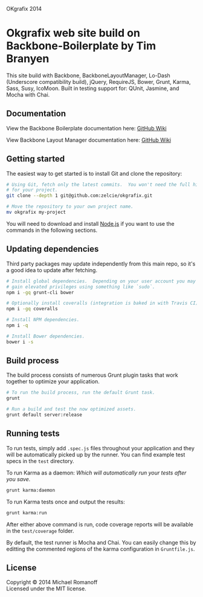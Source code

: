 OKgrafix 2014 

Okgrafix web site build on Backbone-Boilerplate by Tim Branyen
==============================================================

This site build with Backbone, BackboneLayoutManager, Lo-Dash (Underscore compatibility
build), jQuery, RequireJS, Bower, Grunt, Karma, Sass, Susy, IcoMoon.
Built in testing support for: QUnit, Jasmine, and Mocha with Chai.

## Documentation ##

View the Backbone Boilerplate documentation here:
[GitHub Wiki](https://github.com/backbone-boilerplate/backbone-boilerplate/wiki)

View Backbone Layout Manager documentation here:
[GitHub Wiki](https://github.com/tbranyen/backbone.layoutmanager/wiki)

## Getting started ##

The easiest way to get started is to install Git and clone the repository:

``` bash
# Using Git, fetch only the latest commits.  You won't need the full history
# for your project.
git clone --depth 1 git@github.com:zelcie/okgrafix.git

# Move the repository to your own project name.
mv okgrafix my-project
```

You will need to download and install [Node.js](http://nodejs.org/) if you want
to use the commands in the following sections.

## Updating dependencies ##

Third party packages may update independently from this main repo, so it's a
good idea to update after fetching.

``` bash
# Install global dependencies.  Depending on your user account you may need to
# gain elevated privileges using something like `sudo`.
npm i -gq grunt-cli bower

# Optionally install coveralls (integration is baked in with Travis CI).
npm i -gq coveralls

# Install NPM dependencies.
npm i -q

# Install Bower dependencies.
bower i -s
```

## Build process ##

The build process consists of numerous Grunt plugin tasks that work together
to optimize your application.

``` bash
# To run the build process, run the default Grunt task.
grunt

# Run a build and test the now optimized assets.
grunt default server:release
```

## Running tests ##

To run tests, simply add `.spec.js` files throughout your application and they
will be automatically picked up by the runner.  You can find example test specs
in the `test` directory.

To run Karma as a daemon:
*Which will automatically run your tests after you save.*

``` bash
grunt karma:daemon
```

To run Karma tests once and output the results:

``` bash
grunt karma:run
```

After either above command is run, code coverage reports will be available in
the `test/coverage` folder.

By default, the test runner is Mocha and Chai.  You can easily change this by
editting the commented regions of the karma configuration in `Gruntfile.js`.

## License ##
Copyright © 2014 Michael Romanoff  
Licensed under the MIT license.
